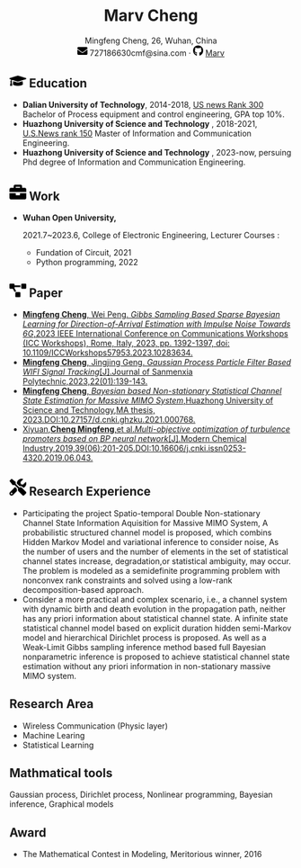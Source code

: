  <center>
     <h1>Marv Cheng</h1>
    Mingfeng Cheng, 26, Wuhan, China
     <div>
         <!-- <span>
             <img src="../images/phone-solid.svg" width="18px">
             180XXXXXXXX
         </span> -->
         <!-- · -->
         <span>
             <img src="../images/envelope-solid.svg" width="18px">
             727186630cmf@sina.com
         </span>
         ·
         <span>
             <img src="../images/github-brands.svg" width="18px">
             <a href="https://sharefly617.github.io/">Marv</a>
         </span>
         <!-- · -->
         <!-- <span>
             <img src="../images/rss-solid.svg" width="18px">
             <a href="#">My Blog</a>
         </span> -->
     </div>
 </center>

 <!-- ## <img src="../images/info-circle-solid.svg" width="30px"> Personal information 

 -  -->


## <img src="../images/graduation-cap-solid.svg" width="30px"> Education
- **Dalian University of Technology**, 2014-2018, 
[US news Rank 300](https://www.usnews.com/education/best-global-universities/dalian-university-of-technology-500236)
Bachelor of Process equipment and control engineering, GPA top 10%.
- **Huazhong University of Science and Technology** , 2018-2021,
[U.S.News rank 150](https://www.usnews.com/education/best-global-universities/huazhong-university-of-science-and-technology-505190)
Master of Information and Communication Engineering.
- **Huazhong University of Science and Technology** , 2023-now,
persuing Phd degree of Information and Communication Engineering.

## <img src="../images/briefcase-solid.svg" width="30px"> Work

- **Wuhan Open University,**

   2021.7~2023.6, College of Electronic Engineering, Lecturer
   Courses :
  * Fundation of Circuit, 2021
  * Python programming, 2022

## <img src="../images/project-diagram-solid.svg" width="30px"> Paper


- [**Mingfeng Cheng**, Wei Peng. *Gibbs Sampling Based Sparse Bayesian Learning for Direction-of-Arrival Estimation with Impulse Noise Towards 6G*,2023 IEEE International Conference on Communications Workshops (ICC Workshops), Rome, Italy, 2023, pp. 1392-1397, doi: 10.1109/ICCWorkshops57953.2023.10283634.](https://ieeexplore.ieee.org/document/10283634)
- [ **Mingfeng Cheng**, Jingjing Geng. *Gaussian Process Particle Filter Based WIFI Signal Tracking*[J].Journal of Sanmenxia Polytechnic,2023,22(01):139-143. ](https://kns.cnki.net/kcms2/article/abstract?v=vdPasdvfHvtw95F822ribHAl0NINr3KrIKAHAIOXB8PSRvOrzAct-X5aeAbim-itMRf1llw72Zqpjvhb1GmIoqWg51LCY1NrPBL2REtVNGg0KWRUceOGQTlPmNVvX0YYiEFAIGUhz4r70yeawd2SKg==&uniplatform=NZKPT&language=CHS)
- [**Mingfeng Cheng**, *Bayesian based Non-stationary Statistical Channel State Estimation for Massive MIMO System*,Huazhong University of Science and Technology,MA thesis, 2023.DOI:10.27157/d.cnki.ghzku.2021.000768.](https://kns.cnki.net/kcms2/article/abstract?v=vdPasdvfHvvmJE2z-IUkRXM4i8jDzPqa006sUR8RY1XvPLV0GascXuLM_ZOJw5218BlfR22rpwI5xudwo-fKvq4ZvGJb7uo-oBx40y7aqvj3dKk9UvFkIG15JP5Aavo-KiXdpCSaNSQPKqL3pBlcuQ==&uniplatform=NZKPT&language=CHS)
- [Xiyuan,**Cheng Mingfeng**,et al.*Multi-objective optimization of turbulence promoters based on BP neural network*[J].Modern Chemical Industry,2019,39(06):201-205.DOI:10.16606/j.cnki.issn0253-4320.2019.06.043.](https://chn.oversea.cnki.net/KCMS/detail/detail.aspx?sfield=fn&QueryID=0&CurRec=3&recid=&FileName=XDHG201906043&DbName=CJFDLAST2019&DbCode=CJFD&yx=&pr=&URLID=)
## <img src="../images/tools-solid.svg" width="30px"> Research Experience
-  Participating the project Spatio-temporal Double Non-stationary Channel State Information Aquisition for Massive MIMO System, A probabilistic structured channel model is proposed, which combins Hidden Markov Model and variational inference to consider noise, As the number of users and the number of elements in the set of statistical channel states increase, degradation,or statistical ambiguity, may occur. The problem is modeled as a semidefinite programming problem with nonconvex rank constraints and solved using a low-rank decomposition-based approach.
- Consider a more practical and complex scenario, i.e., a channel system with dynamic birth and death evolution in the propagation path, neither has any priori information about statistical channel state. A infinite state statistical channel model based on explicit duration hidden semi-Markov model and hierarchical Dirichlet process is proposed. As well as a Weak-Limit Gibbs sampling inference method based full Bayesian nonparametric inference is proposed to achieve statistical channel state estimation without any priori information in non-stationary massive MIMO system.

## Research Area
- Wireless Communication (Physic layer)
- Machine Learing
- Statistical Learning

## Mathmatical tools
Gaussian process, Dirichlet process, Nonlinear programming, Bayesian inference, Graphical models


## Award
- The Mathematical Contest in Modeling, Meritorious winner, 2016